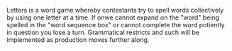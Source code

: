 Letters is a word game whereby contestants try to spell words collectively by using one letter at a time. 
If onwe cannot expand on the "word" being spelled in the "word sequence box" or cannot complete the word potiently in question you lose a turn.
Grammatical restricts and such will be implemented as production moves further along. 
